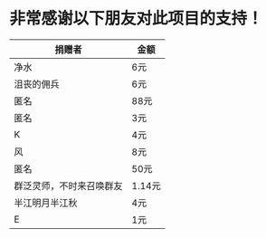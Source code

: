 # 非常感谢以下朋友对此项目的支持！

| 捐赠者                   | 金额   |
| ------------------------ | ------ |
| 净水                     | 6元    |
| 沮丧的佣兵               | 6元    |
| 匿名                     | 88元   |
| 匿名                     | 3元    |
| K                        | 4元    |
| 风                       | 8元    |
| 匿名                     | 50元   |
| 群泛灵师，不时来召唤群友 | 1.14元 |
| 半江明月半江秋           | 4元    |
| E                        | 1元    |

